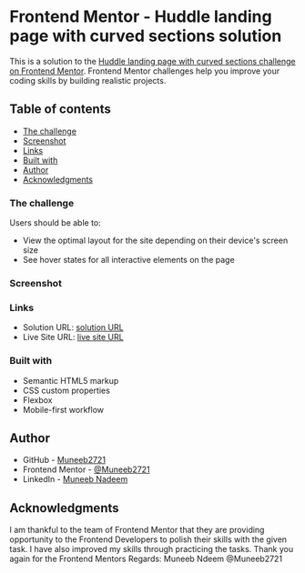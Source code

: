 # Frontend Mentor - Huddle landing page with curved sections solution

This is a solution to the [Huddle landing page with curved sections challenge on Frontend Mentor](https://www.frontendmentor.io/challenges/huddle-landing-page-with-curved-sections-5ca5ecd01e82137ec91a50f2). Frontend Mentor challenges help you improve your coding skills by building realistic projects. 

## Table of contents


  - [The challenge](#the-challenge)
  - [Screenshot](#screenshot)
  - [Links](#links)
  - [Built with](#built-with)
  - [Author](#author)
  - [Acknowledgments](#acknowledgments)


### The challenge

Users should be able to:

- View the optimal layout for the site depending on their device's screen size
- See hover states for all interactive elements on the page

### Screenshot

[](preview.png)
[](mobile-preview.png)

### Links

- Solution URL: [solution URL](https://github.com/Muneeb2721/Muneeb2721.git)
- Live Site URL: [live site URL](https://muneeb2721.github.io/Muneeb2721/)

### Built with

- Semantic HTML5 markup
- CSS custom properties
- Flexbox
- Mobile-first workflow

## Author

- GitHub - [Muneeb2721](https://github.com/Muneeb2721)
- Frontend Mentor - [@Muneeb2721](https://www.frontendmentor.io/profile/Muneeb2721)
- LinkedIn - [Muneeb Nadeem](https://www.linkedin.com/in/muneebnadeem/)



## Acknowledgments

I am thankful to the team of Frontend Mentor that they are providing opportunity to the Frontend Developers to polish their skills with the given task. I have also improved my skills through practicing the tasks.
Thank you again for the Frontend Mentors
Regards: Muneeb Ndeem
@Muneeb2721